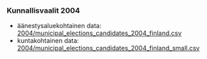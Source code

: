 ### Kunnallisvaalit 2004

* äänestysaluekohtainen data: [2004/municipal_elections_candidates_2004_finland.csv](2004/)
* kuntakohtainen data: [2004/municipal_elections_candidates_2004_finland_small.csv](2004/)

